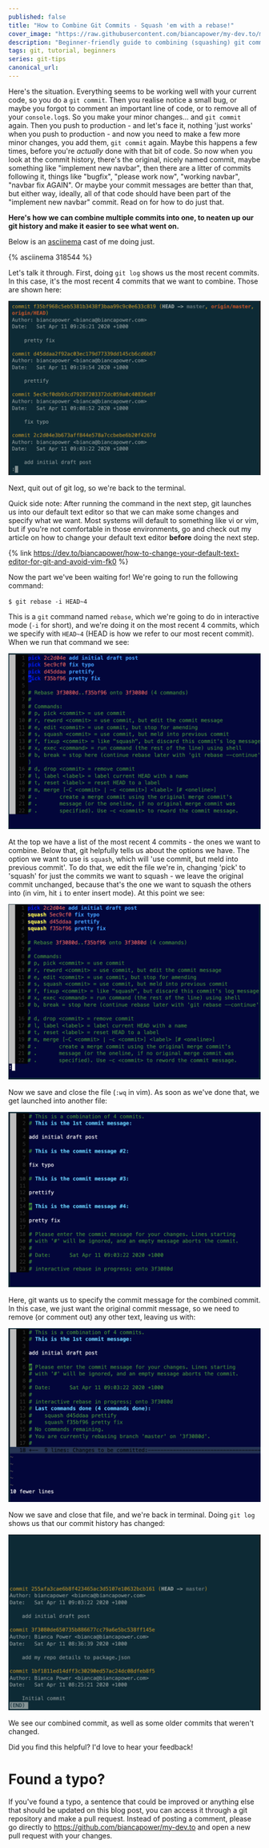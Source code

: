 ```yaml
---
published: false
title: "How to Combine Git Commits - Squash 'em with a rebase!"
cover_image: "https://raw.githubusercontent.com/biancapower/my-dev.to/master/blog-posts/how-to-combine-git-commits/assets/cover.png"
description: "Beginner-friendly guide to combining (squashing) git commits using interactive rebase"
tags: git, tutorial, beginners
series: git-tips
canonical_url:
---
```


Here's the situation. Everything seems to be working well with your current code, so you do a `git commit`. Then you realise notice a small bug, or maybe you forgot to comment an important line of code, or to remove all of your `console.log`s. So you make your minor changes... and `git commit` again. Then you push to production - and let's face it, nothing 'just works' when you push to production - and now you need to make a few more minor changes, you add them, `git commit` again. Maybe this happens a few times, before you're _actually_ done with that bit of code. So now when you look at the commit history, there's the original, nicely named commit, maybe something like "implement new navbar", then there are a litter of commits following it, things like "bugfix", "please work now", "working navbar", "navbar fix AGAIN". Or maybe your commit messages are better than that, but either way, ideally, all of that code should have been part of the "implement new navbar" commit. Read on for how to do just that.

**Here's how we can combine multiple commits into one, to neaten up our git history and make it easier to see what went on.**

Below is an [asciinema](https://asciinema.org/) cast of me doing just.

{% asciinema 318544 %}

Let's talk it through. First, doing `git log` shows us the most recent commits. In this case, it's the most recent 4 commits that we want to combine. Those are shown here:

![screenshot](https://raw.githubusercontent.com/biancapower/my-dev.to/master/blog-posts/how-to-combine-git-commits/assets/ScreenShot1.png)

Next, quit out of git log, so we're back to the terminal.

Quick side note: After running the command in the next step, git launches us into our default text editor so that we can make some changes and specify what we want. Most systems will default to something like vi or vim, but if you're not comfortable in those environments, go and check out my article on how to change your default text editor **before** doing the next step.

{% link https://dev.to/biancapower/how-to-change-your-default-text-editor-for-git-and-avoid-vim-fk0 %}

Now the part we've been waiting for! We're going to run the following command:

`$ git rebase -i HEAD~4`

This is a `git` command named `rebase`, which we're going to do in interactive mode (`-i` for short), and we're doing it on the most recent 4 commits, which we specify with `HEAD~4` (HEAD is how we refer to our most recent commit). When we run that command we see:

![screenshot](https://raw.githubusercontent.com/biancapower/my-dev.to/master/blog-posts/how-to-combine-git-commits/assets/ScreenShot2.png)

At the top we have a list of the most recent 4 commits - the ones we want to combine. Below that, git helpfully tells us about the options we have. The option we want to use is `squash`, which will 'use commit, but meld into previous commit'. To do that, we edit the file we're in, changing 'pick' to 'squash' for just the commits we want to squash - we leave the original commit unchanged, because that's the one we want to squash the others into (in vim, hit `i` to enter insert mode). At this point we see:

![screenshot](https://raw.githubusercontent.com/biancapower/my-dev.to/master/blog-posts/how-to-combine-git-commits/assets/ScreenShot3.png)

Now we save and close the file (`:wq` in vim). As soon as we've done that, we get launched into another file:

![screenshot](https://raw.githubusercontent.com/biancapower/my-dev.to/master/blog-posts/how-to-combine-git-commits/assets/ScreenShot4.png)

Here, git wants us to specify the commit message for the combined commit. In this case, we just want the original commit message, so we need to remove (or comment out) any other text, leaving us with:

![screenshot](https://raw.githubusercontent.com/biancapower/my-dev.to/master/blog-posts/how-to-combine-git-commits/assets/ScreenShot5.png)

Now we save and close that file, and we're back in terminal. Doing `git log` shows us that our commit history has changed:

![screenshot](https://raw.githubusercontent.com/biancapower/my-dev.to/master/blog-posts/how-to-combine-git-commits/assets/ScreenShot6.png)

We see our combined commit, as well as some older commits that weren't changed.

Did you find this helpful? I'd love to hear your feedback!

# Found a typo?

If you've found a typo, a sentence that could be improved or anything else that should be updated on this blog post, you can access it through a git repository and make a pull request. Instead of posting a comment, please go directly to https://github.com/biancapower/my-dev.to and open a new pull request with your changes.
